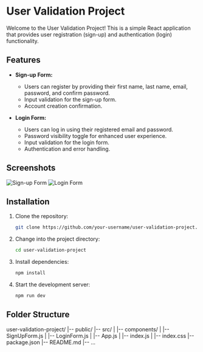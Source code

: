 # User Validation Project

Welcome to the User Validation Project! This is a simple React application that provides user registration (sign-up) and authentication (login) functionality.

## Features

- **Sign-up Form:**
  - Users can register by providing their first name, last name, email, password, and confirm password.
  - Input validation for the sign-up form.
  - Account creation confirmation.

- **Login Form:**
  - Users can log in using their registered email and password.
  - Password visibility toggle for enhanced user experience.
  - Input validation for the login form.
  - Authentication and error handling.

## Screenshots

![Sign-up Form](screenshots/signup.png)
![Login Form](screenshots/login.png)

## Installation

1. Clone the repository:

   ```bash
   git clone https://github.com/your-username/user-validation-project.git

2. Change into the project directory:

   ```bash
   cd user-validation-project

3. Install dependencies:

   ```bash
   npm install

4. Start the development server:
 
   ```bash
   npm run dev

## Folder Structure

user-validation-project/
|-- public/
|-- src/
|   |-- components/
|       |-- SignUpForm.js
|       |-- LoginForm.js
|   |-- App.js
|   |-- index.js
|   |-- index.css
|-- package.json
|-- README.md
|-- ...

